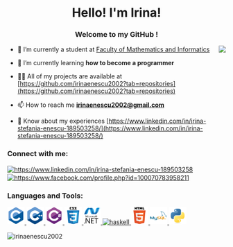 <h1 align="center">Hello! I'm Irina!</h1>
<h3 align="center">Welcome to my GitHub !</h3>
<img align="right" src="https://media.tenor.com/ose5QDT2tRYAAAAM/wave-hi.gif"> </img>

- 🔭 I’m currently a student at [Faculty of Mathematics and Informatics](https://fmi.unibuc.ro/)

- 🌱 I’m currently learning **how to become a programmer**

- 👨‍💻 All of my projects are available at [https://github.com/irinaenescu2002?tab=repositories](https://github.com/irinaenescu2002?tab=repositories)

- 📫 How to reach me **irinaenescu2002@gmail.com**

- 📄 Know about my experiences [https://www.linkedin.com/in/irina-stefania-enescu-189503258/](https://www.linkedin.com/in/irina-stefania-enescu-189503258/)

<h3 align="left">Connect with me:</h3>
<p align="left">
<a href="https://linkedin.com/in/https://www.linkedin.com/in/irina-stefania-enescu-189503258" target="blank"><img align="center" src="https://raw.githubusercontent.com/rahuldkjain/github-profile-readme-generator/master/src/images/icons/Social/linked-in-alt.svg" alt="https://www.linkedin.com/in/irina-stefania-enescu-189503258" height="30" width="40" /></a>
<a href="https://fb.com/https://www.facebook.com/profile.php?id=100070783958211" target="blank"><img align="center" src="https://raw.githubusercontent.com/rahuldkjain/github-profile-readme-generator/master/src/images/icons/Social/facebook.svg" alt="https://www.facebook.com/profile.php?id=100070783958211" height="30" width="40" /></a>
</p>

<h3 align="left">Languages and Tools:</h3>
<p align="left"> <a href="https://www.cprogramming.com/" target="_blank" rel="noreferrer"> <img src="https://raw.githubusercontent.com/devicons/devicon/master/icons/c/c-original.svg" alt="c" width="40" height="40"/> </a> <a href="https://www.w3schools.com/cpp/" target="_blank" rel="noreferrer"> <img src="https://raw.githubusercontent.com/devicons/devicon/master/icons/cplusplus/cplusplus-original.svg" alt="cplusplus" width="40" height="40"/> </a> <a href="https://www.w3schools.com/cs/" target="_blank" rel="noreferrer"> <img src="https://raw.githubusercontent.com/devicons/devicon/master/icons/csharp/csharp-original.svg" alt="csharp" width="40" height="40"/> </a> <a href="https://www.w3schools.com/css/" target="_blank" rel="noreferrer"> <img src="https://raw.githubusercontent.com/devicons/devicon/master/icons/css3/css3-original-wordmark.svg" alt="css3" width="40" height="40"/> </a> <a href="https://dotnet.microsoft.com/" target="_blank" rel="noreferrer"> <img src="https://raw.githubusercontent.com/devicons/devicon/master/icons/dot-net/dot-net-original-wordmark.svg" alt="dotnet" width="40" height="40"/> </a> <a href="https://www.haskell.org/" target="_blank" rel="noreferrer"> <img src="https://upload.wikimedia.org/wikipedia/commons/1/1c/Haskell-Logo.svg" alt="haskell" width="40" height="40"/> </a> <a href="https://www.w3.org/html/" target="_blank" rel="noreferrer"> <img src="https://raw.githubusercontent.com/devicons/devicon/master/icons/html5/html5-original-wordmark.svg" alt="html5" width="40" height="40"/> </a> <a href="https://www.mysql.com/" target="_blank" rel="noreferrer"> <img src="https://raw.githubusercontent.com/devicons/devicon/master/icons/mysql/mysql-original-wordmark.svg" alt="mysql" width="40" height="40"/> </a> <a href="https://www.python.org" target="_blank" rel="noreferrer"> <img src="https://raw.githubusercontent.com/devicons/devicon/master/icons/python/python-original.svg" alt="python" width="40" height="40"/> </a> </p>

<p><img align="center" src="https://github-readme-stats.vercel.app/api/top-langs?username=irinaenescu2002&show_icons=true&locale=en&layout=compact" alt="irinaenescu2002" /></p>

